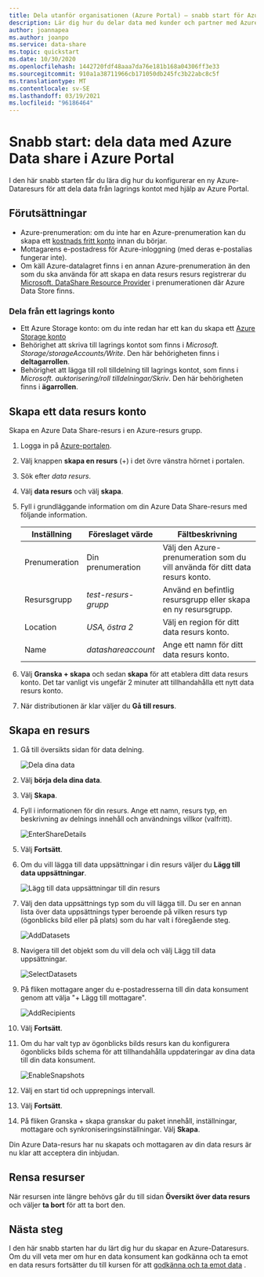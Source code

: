 ```yaml
---
title: Dela utanför organisationen (Azure Portal) – snabb start för Azure Data Share
description: Lär dig hur du delar data med kunder och partner med Azure Data share i den här snabb starten.
author: joannapea
ms.author: joanpo
ms.service: data-share
ms.topic: quickstart
ms.date: 10/30/2020
ms.openlocfilehash: 1442720fdf48aaa7da76e181b168a04306ff3e33
ms.sourcegitcommit: 910a1a38711966cb171050db245fc3b22abc8c5f
ms.translationtype: MT
ms.contentlocale: sv-SE
ms.lasthandoff: 03/19/2021
ms.locfileid: "96186464"
---
```

# <a name="quickstart-share-data-using-azure-data-share-in-the-azure-portal"></a>Snabb start: dela data med Azure Data share i Azure Portal

I den här snabb starten får du lära dig hur du konfigurerar en ny Azure-Dataresurs för att dela data från lagrings kontot med hjälp av Azure Portal.

## <a name="prerequisites"></a>Förutsättningar

* Azure-prenumeration: om du inte har en Azure-prenumeration kan du skapa ett [kostnads fritt konto](https://azure.microsoft.com/free/) innan du börjar.
* Mottagarens e-postadress för Azure-inloggning (med deras e-postalias fungerar inte).
* Om käll Azure-datalagret finns i en annan Azure-prenumeration än den som du ska använda för att skapa en data resurs resurs registrerar du [Microsoft. DataShare Resource Provider](concepts-roles-permissions.md#resource-provider-registration) i prenumerationen där Azure Data Store finns. 

### <a name="share-from-a-storage-account"></a>Dela från ett lagrings konto

* Ett Azure Storage konto: om du inte redan har ett kan du skapa ett [Azure Storage konto](../storage/common/storage-account-create.md)
* Behörighet att skriva till lagrings kontot som finns i *Microsoft. Storage/storageAccounts/Write*. Den här behörigheten finns i **deltagarrollen**.
* Behörighet att lägga till roll tilldelning till lagrings kontot, som finns i *Microsoft. auktorisering/roll tilldelningar/Skriv*. Den här behörigheten finns i **ägarrollen**. 

## <a name="create-a-data-share-account"></a>Skapa ett data resurs konto

Skapa en Azure Data Share-resurs i en Azure-resurs grupp.

1. Logga in på [Azure-portalen](https://portal.azure.com/).

1. Välj knappen **skapa en resurs** (+) i det övre vänstra hörnet i portalen.

1. Sök efter *data resurs*.

1. Välj **data resurs** och välj **skapa**.

1. Fyll i grundläggande information om din Azure Data Share-resurs med följande information. 

   **Inställning** | **Föreslaget värde** | **Fältbeskrivning**
   |---|---|---|
   | Prenumeration | Din prenumeration | Välj den Azure-prenumeration som du vill använda för ditt data resurs konto.|
   | Resursgrupp | *test-resurs-grupp* | Använd en befintlig resursgrupp eller skapa en ny resursgrupp. |
   | Location | *USA, östra 2* | Välj en region för ditt data resurs konto.
   | Name | *datashareaccount* | Ange ett namn för ditt data resurs konto. |

1. Välj **Granska + skapa** och sedan **skapa** för att etablera ditt data resurs konto. Det tar vanligt vis ungefär 2 minuter att tillhandahålla ett nytt data resurs konto.

1. När distributionen är klar väljer du **Gå till resurs**.

## <a name="create-a-share"></a>Skapa en resurs

1. Gå till översikts sidan för data delning.

   ![Dela dina data](./media/share-receive-data.png "Dela dina data") 

1. Välj **börja dela dina data**.

1. Välj **Skapa**.

1. Fyll i informationen för din resurs. Ange ett namn, resurs typ, en beskrivning av delnings innehåll och användnings villkor (valfritt). 

   ![EnterShareDetails](./media/enter-share-details.png "Ange resurs information") 

1. Välj **Fortsätt**.

1. Om du vill lägga till data uppsättningar i din resurs väljer du **Lägg till data uppsättningar**. 

   ![Lägg till data uppsättningar till din resurs](./media/datasets.png "Datauppsättningar")

1. Välj den data uppsättnings typ som du vill lägga till. Du ser en annan lista över data uppsättnings typer beroende på vilken resurs typ (ögonblicks bild eller på plats) som du har valt i föregående steg. 

   ![AddDatasets](./media/add-datasets.png "Lägg till data uppsättningar")    

1. Navigera till det objekt som du vill dela och välj Lägg till data uppsättningar. 

   ![SelectDatasets](./media/select-datasets.png "Välj data uppsättningar")    

1. På fliken mottagare anger du e-postadresserna till din data konsument genom att välja "+ Lägg till mottagare".

   ![AddRecipients](./media/add-recipient.png "Lägga till mottagare") 

1. Välj **Fortsätt**.

1. Om du har valt typ av ögonblicks bilds resurs kan du konfigurera ögonblicks bilds schema för att tillhandahålla uppdateringar av dina data till din data konsument. 

   ![EnableSnapshots](./media/enable-snapshots.png "Aktivera ögonblicks bilder") 

1. Välj en start tid och upprepnings intervall. 

1. Välj **Fortsätt**.

1. På fliken Granska + skapa granskar du paket innehåll, inställningar, mottagare och synkroniseringsinställningar. Välj **Skapa**.

Din Azure Data-resurs har nu skapats och mottagaren av din data resurs är nu klar att acceptera din inbjudan.

## <a name="clean-up-resources"></a>Rensa resurser

När resursen inte längre behövs går du till sidan **Översikt över data resurs** och väljer **ta bort** för att ta bort den.

## <a name="next-steps"></a>Nästa steg

I den här snabb starten har du lärt dig hur du skapar en Azure-Dataresurs. Om du vill veta mer om hur en data konsument kan godkänna och ta emot en data resurs fortsätter du till kursen för att [godkänna och ta emot data](subscribe-to-data-share.md) . 
